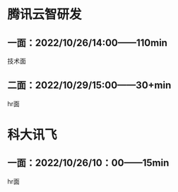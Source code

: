 # 腾讯云智研发

## 一面：2022/10/26/14:00——110min

技术面

## 二面：2022/10/29/15:00——30+min

hr面





# 科大讯飞

## 一面：2022/10/26/10：00——15min

hr面